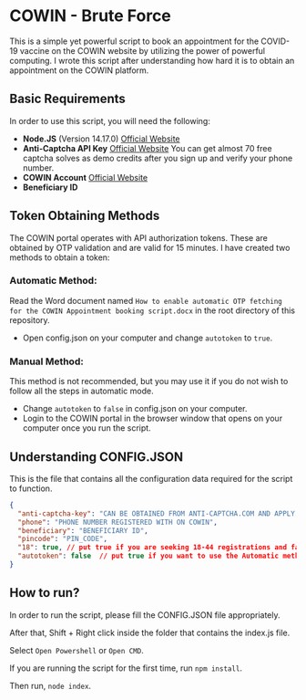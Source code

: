 
# COWIN - Brute Force

This is a simple yet powerful script to book an appointment for the COVID-19 vaccine on the COWIN website by utilizing the power of powerful computing. I wrote this script after understanding how hard it is to obtain an appointment on the COWIN platform.

## Basic Requirements

In order to use this script, you will need the following:

- **Node.JS** (Version 14.17.0) [Official Website](https://nodejs.org/en/download)
- **Anti-Captcha API Key** [Official Website](https://anti-captcha.com)
  You can get almost 70 free captcha solves as demo credits after you sign up and verify your phone number.
- **COWIN Account** [Official Website](https://selfregistration.cowin.gov.in)
- **Beneficiary ID**

## Token Obtaining Methods

The COWIN portal operates with API authorization tokens. These are obtained by OTP validation and are valid for 15 minutes. I have created two methods to obtain a token:

### Automatic Method:

Read the Word document named `How to enable automatic OTP fetching for the COWIN Appointment booking script.docx` in the root directory of this repository. 
- Open config.json on your computer and change `autotoken` to `true`.

### Manual Method:

This method is not recommended, but you may use it if you do not wish to follow all the steps in automatic mode.

- Change `autotoken` to `false` in config.json on your computer.
- Login to the COWIN portal in the browser window that opens on your computer once you run the script.

## Understanding CONFIG.JSON

This is the file that contains all the configuration data required for the script to function.

```json
{  
  "anti-captcha-key": "CAN BE OBTAINED FROM ANTI-CAPTCHA.COM AND APPLY FOR DEMO CREDITS.",  
  "phone": "PHONE NUMBER REGISTERED WITH ON COWIN",  
  "beneficiary": "BENEFICIARY ID",  
  "pincode": "PIN_CODE",  
  "18": true, // put true if you are seeking 18-44 registrations and false if you are seeking 45+ registrations
  "autotoken": false  // put true if you want to use the Automatic method of token fetching or false if you wish to use the manual method.
}
```

## How to run?

In order to run the script, please fill the CONFIG.JSON file appropriately.

After that, Shift + Right click inside the folder that contains the index.js file.

Select `Open Powershell` or `Open CMD`.

If you are running the script for the first time, run `npm install`.

Then run, `node index`.
